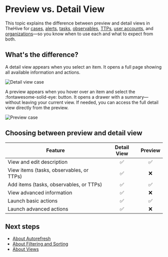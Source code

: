 # Preview vs. Detail View

This topic explains the difference between preview and detail views in TheHive for [cases](../user-guides/analyst-corner/cases/about-cases.md), [alerts](../user-guides/analyst-corner/alerts/about-alerts.md), [tasks](../user-guides/analyst-corner/tasks/about-tasks.md), [observables](../user-guides/analyst-corner/cases/observables/about-observables.md), [TTPs](../administration/ttps/view-techniques-in-a-catalog.md), [user accounts](../user-guides/organization/configure-organization/manage-user-accounts/about-user-accounts.md), and [organizations](../administration/organizations/about-organizations.md)—so you know when to use each and what to expect from both.

## What's the difference?

A detail view appears when you select an item. It opens a full page showing all available information and actions.

![Detail view case](../images/user-guides/detail-view.gif)

A preview appears when you hover over an item and select the :fontawesome-solid-eye: button. It opens a drawer with a summary—without leaving your current view. If needed, you can access the full detail view directly from the preview.

![Preview case](../images/user-guides/preview.gif)

## Choosing between preview and detail view

| Feature            | Detail View | Preview |
|--------------------|:-----------:|:-------:|
| View and edit description   |   ✅        |     ✅   |
| View items (tasks, observables, or TTPs)         |   ✅        |     ❌   |
| Add items (tasks, observables, or TTPs)         |   ✅        |     ✅   |
| View advanced information      |   ✅        |     ❌   |
| Launch basic actions      |   ✅        |     ✅   |
| Launch advanced actions      |   ✅        |     ❌   |

<h2>Next steps</h2>

* [About Autorefresh](./analyst-corner/about-autorefresh.md)
* [About Filtering and Sorting](./analyst-corner/about-filtering-and-sorting.md)
* [About Views](./analyst-corner/about-views.md)
